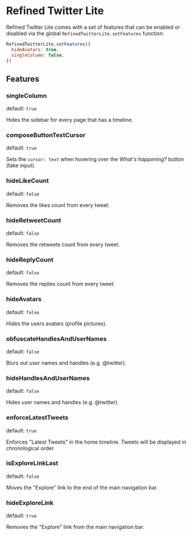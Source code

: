 # Refined Twitter Lite

Refined Twitter Lite comes with a set of features that can be enabled or disabled via the global `RefinedTwitterLite.setFeatures` function.

```js
RefinedTwitterLite.setFeatures({
  hideAvatars: true,
  singleColumn: false,
})
```

## Features

### singleColumn

default: `true`

Hides the sidebar for every page that has a timeline.

### composeButtonTextCursor

default: `true`

Sets the `cursor: text` when hovering over the _What's happening?_ button (fake input).

### hideLikeCount

default: `false`

Removes the likes count from every tweet.

### hideRetweetCount

default: `false`

Removes the retweets count from every tweet.

### hideReplyCount

default: `false`

Removes the replies count from every tweet.

### hideAvatars

default: `false`

Hides the users avatars (profile pictures).

### obfuscateHandlesAndUserNames

default: `false`

Blurs out user names and handles (e.g. @twitter).

### hideHandlesAndUserNames

default: `false`

Hides user names and handles (e.g. @twitter).

### enforceLatestTweets

default: `true`

Enforces "Latest Tweets" in the home timeline. Tweets will be displayed in chronological order.

### isExploreLinkLast

default: `false`

Moves the "Explore" link to the end of the main navigation bar.

### hideExploreLink

default: `true`

Removes the "Explore" link from the main navigation bar.
